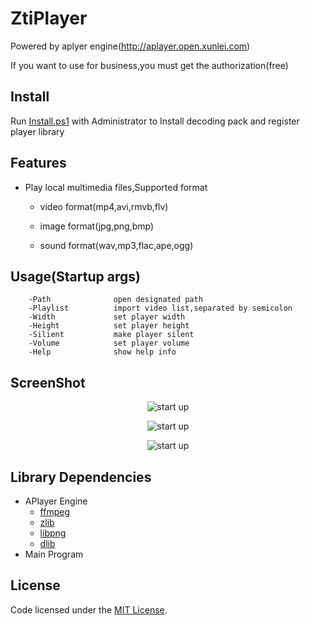 # ZtiPlayer

Powered by aplyer engine(http://aplayer.open.xunlei.com)

If you want to use for business,you must get the authorization(free)

## Install
Run [Install.ps1](Install.ps1) with Administrator to Install decoding pack and register player library

## Features
* Play local multimedia files,Supported format 

  * video format(mp4,avi,rmvb,flv)
  
  * image format(jpg,png,bmp)
  
  * sound format(wav,mp3,flac,ape,ogg)
## Usage(Startup args)
        -Path              open designated path
        -Playlist          import video list,separated by semicolon 
        -Width             set player width
        -Height            set player height
        -Silient           make player silent
        -Volume            set player volume
        -Help              show help info

## ScreenShot
<p align="center">
        <img src="https://github.com/zhaotianff/ZtiPlayer/blob/master/ScreenShots/1.jpg" align="center" alt="start up"/>
</p>
<p align="center">
        <img src="https://github.com/zhaotianff/ZtiPlayer/blob/master/ScreenShots/2.jpg" align="center" alt="start up"/>
</p>
<p align="center">
        <img src="https://github.com/zhaotianff/ZtiPlayer/blob/master/ScreenShots/3.jpg" align="center" alt="start up"/>
</p>

## Library Dependencies
* APlayer Engine
  * [ffmpeg](http://ffmpeg.org/)
  * [zlib](http://www.zlib.net/)
  * [libpng](http://www.libpng.org/)
  * [dlib](http://dlib.net/)
* Main Program

## License

Code licensed under the [MIT License](LICENSE).

